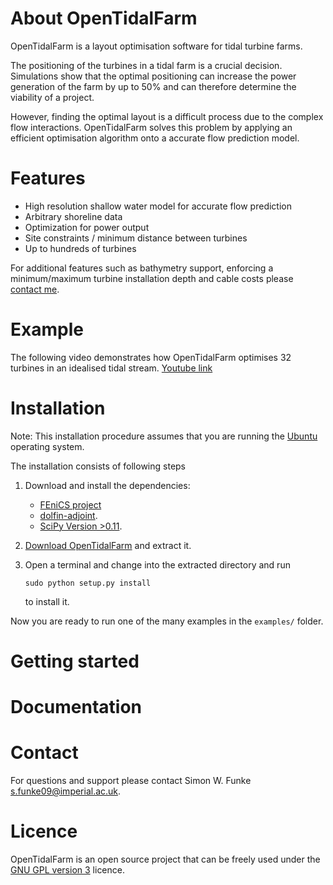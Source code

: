 About OpenTidalFarm 
===================
OpenTidalFarm is a layout optimisation software for tidal turbine farms.

The positioning of the turbines in a tidal farm is a crucial decision. Simulations show that the optimal positioning can increase the power generation of the farm by up to 50% and can therefore determine the viability of a project.
 
However, finding the optimal layout is a difficult process due to the complex flow interactions. OpenTidalFarm solves this problem by applying an efficient optimisation algorithm onto a accurate flow prediction model.

Features 
========
* High resolution shallow water model for accurate flow prediction
* Arbitrary shoreline data
* Optimization for power output
* Site constraints / minimum distance between turbines
* Up to hundreds of turbines

For additional features such as bathymetry support, enforcing a minimum/maximum turbine installation depth and cable costs please [contact me](#contact). 
 
Example
========
The following video demonstrates how OpenTidalFarm optimises 32 turbines in an idealised tidal stream.
[Youtube link](http://www.youtube.com/embed/ng3bbso-vGk)
</iframe>

Installation
============
Note: This installation procedure assumes that you are running the [Ubuntu](http://www.ubuntu.com/) operating system.

The installation consists of following steps

1. Download and install the dependencies:
    - [FEniCS project](http://fenicsproject.org/download/) 
    - [dolfin-adjoint](http://dolfin-adjoint.org/download/index.html).
    - [SciPy Version >0.11](https://github.com/scipy/scipy).
2. [Download OpenTidalFarm](https://github.com/funsim/OpenTidalFarm/zipball/master) and extract it.
3. Open a terminal and change into the extracted directory and run

       sudo python setup.py install

   to install it.

Now you are ready to run one of the many examples in the `examples/` folder.

Getting started
===============

Documentation
=============

Contact 
=======
<a id="contact"> </a>
For questions and support please contact Simon W. Funke <s.funke09@imperial.ac.uk>.

Licence
=======
OpenTidalFarm is an open source project that can be freely used under the 
[GNU GPL version 3](http://www.gnu.org/licenses/gpl.html)
licence.
